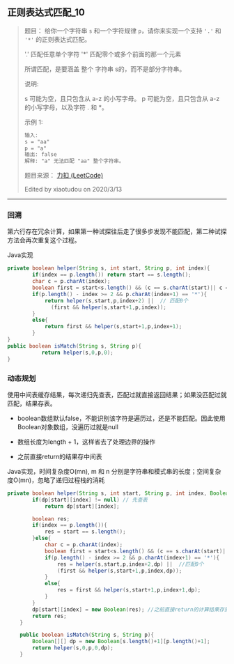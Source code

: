 ## 正则表达式匹配_10

> 题目：
> 给你一个字符串 `s` 和一个字符规律 `p`，请你来实现一个支持 `'.'` 和 `'*'` 的正则表达式匹配。
>
> '.' 匹配任意单个字符
> '*' 匹配零个或多个前面的那一个元素
>
> 所谓匹配，是要涵盖 整个 字符串 s的，而不是部分字符串。
>
> 说明:
>
> s 可能为空，且只包含从 a-z 的小写字母。
> p 可能为空，且只包含从 a-z 的小写字母，以及字符 . 和 *。
>
> 示例 1:
>
> ```txt
> 输入:
> s = "aa"
> p = "a"
> 输出: false
> 解释: "a" 无法匹配 "aa" 整个字符串。
> ```
>
> 题目来源： [力扣 (LeetCode)](https://leetcode-cn.com/problems/regular-expression-matching/)
>
> Edited by xiaotudou on 2020/3/13

----

### 回溯

第六行存在冗余计算，如果第一种试探往后走了很多步发现不能匹配，第二种试探方法会再次重复这个过程。

Java实现

```java
private boolean helper(String s, int start, String p, int index){
        if(index == p.length()) return start == s.length();
        char c = p.charAt(index);
        boolean first = start<s.length() && (c == s.charAt(start)|| c == '.');
        if(p.length() - index >= 2 && p.charAt(index+1) == '*'){
            return helper(s,start,p,index+2) ||  // 匹配0个
              (first && helper(s,start+1,p,index));
        }
        else{
            return first && helper(s,start+1,p,index+1);
        }
}
public boolean isMatch(String s, String p){
		   return helper(s,0,p,0);
}
```

### 动态规划

使用中间表缓存结果，每次递归先查表，匹配过就直接返回结果；如果没匹配过就匹配，结果存表。

- boolean数组默认false，不能识别该字符是遍历过，还是不能匹配。因此使用Boolean对象数组，没遍历过就是null

- 数组长度为length + 1，这样省去了处理边界的操作

- 之前直接return的结果存中间表

Java实现，时间复杂度O(mn), m 和 n 分别是字符串和模式串的长度；空间复杂度O(mn)，忽略了递归过程栈的消耗
```java
private boolean helper(String s, int start, String p, int index, Boolean[][] dp){
        if(dp[start][index] != null) // 先查表
            return dp[start][index];

        boolean res;  
        if(index == p.length()){
            res = start == s.length();
        }else{
            char c = p.charAt(index);
            boolean first = start<s.length() && (c == s.charAt(start)|| c == '.');
            if(p.length() - index >= 2 && p.charAt(index+1) == '*'){
                res = helper(s,start,p,index+2,dp) ||  //匹配0个
                (first && helper(s,start+1,p,index,dp));
            }
            else{
                res = first && helper(s,start+1,p,index+1,dp);
            }
        }
        dp[start][index] = new Boolean(res); //之前直接return的计算结果存到中间表
        return res;
    }

    public boolean isMatch(String s, String p){
        Boolean[][] dp = new Boolean[s.length()+1][p.length()+1];
        return helper(s,0,p,0,dp);
    }
```